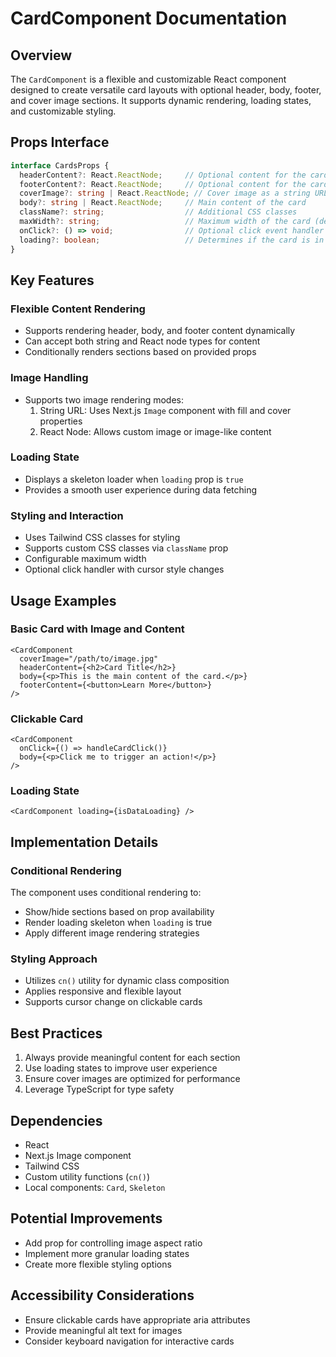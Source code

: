 # CardComponent Documentation

## Overview

The `CardComponent` is a flexible and customizable React component designed to create versatile card layouts with optional header, body, footer, and cover image sections. It supports dynamic rendering, loading states, and customizable styling.

## Props Interface

```typescript
interface CardsProps {
  headerContent?: React.ReactNode;     // Optional content for the card header
  footerContent?: React.ReactNode;     // Optional content for the card footer
  coverImage?: string | React.ReactNode; // Cover image as a string URL or React element
  body?: string | React.ReactNode;     // Main content of the card
  className?: string;                  // Additional CSS classes
  maxWidth?: string;                   // Maximum width of the card (default: '375px')
  onClick?: () => void;                // Optional click event handler
  loading?: boolean;                   // Determines if the card is in a loading state
}
```

## Key Features

### Flexible Content Rendering
- Supports rendering header, body, and footer content dynamically
- Can accept both string and React node types for content
- Conditionally renders sections based on provided props

### Image Handling
- Supports two image rendering modes:
  1. String URL: Uses Next.js `Image` component with fill and cover properties
  2. React Node: Allows custom image or image-like content

### Loading State
- Displays a skeleton loader when `loading` prop is `true`
- Provides a smooth user experience during data fetching

### Styling and Interaction
- Uses Tailwind CSS classes for styling
- Supports custom CSS classes via `className` prop
- Configurable maximum width
- Optional click handler with cursor style changes

## Usage Examples

### Basic Card with Image and Content
```tsx
<CardComponent
  coverImage="/path/to/image.jpg"
  headerContent={<h2>Card Title</h2>}
  body={<p>This is the main content of the card.</p>}
  footerContent={<button>Learn More</button>}
/>
```

### Clickable Card
```tsx
<CardComponent
  onClick={() => handleCardClick()}
  body={<p>Click me to trigger an action!</p>}
/>
```

### Loading State
```tsx
<CardComponent loading={isDataLoading} />
```

## Implementation Details

### Conditional Rendering
The component uses conditional rendering to:
- Show/hide sections based on prop availability
- Render loading skeleton when `loading` is true
- Apply different image rendering strategies

### Styling Approach
- Utilizes `cn()` utility for dynamic class composition
- Applies responsive and flexible layout
- Supports cursor change on clickable cards

## Best Practices

1. Always provide meaningful content for each section
2. Use loading states to improve user experience
3. Ensure cover images are optimized for performance
4. Leverage TypeScript for type safety

## Dependencies
- React
- Next.js Image component
- Tailwind CSS
- Custom utility functions (`cn()`)
- Local components: `Card`, `Skeleton`

## Potential Improvements
- Add prop for controlling image aspect ratio
- Implement more granular loading states
- Create more flexible styling options

## Accessibility Considerations
- Ensure clickable cards have appropriate aria attributes
- Provide meaningful alt text for images
- Consider keyboard navigation for interactive cards